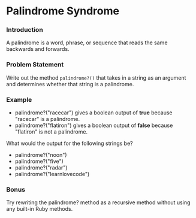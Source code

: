 # Palindrome Syndrome

### Introduction
A palindrome is a word, phrase, or sequence that reads the same backwards and forwards.

### Problem Statement
Write out the method `palindrome?()` that takes in a string as an argument and determines whether that string is a palindrome.

### Example

* palindrome?("racecar") gives a boolean output of **true** because "racecar" is a palindrome.
* palindrome?("flatiron") gives a boolean output of **false** because "flatiron" is not a palindrome.

What would the output for the following strings be?
* palindrome?("noon")
* palindrome?("five")
* palindrome?("radar")
* palindrome?("learnlovecode")

### Bonus
Try rewriting the palindrome? method as a recursive method without using any built-in Ruby methods. 
